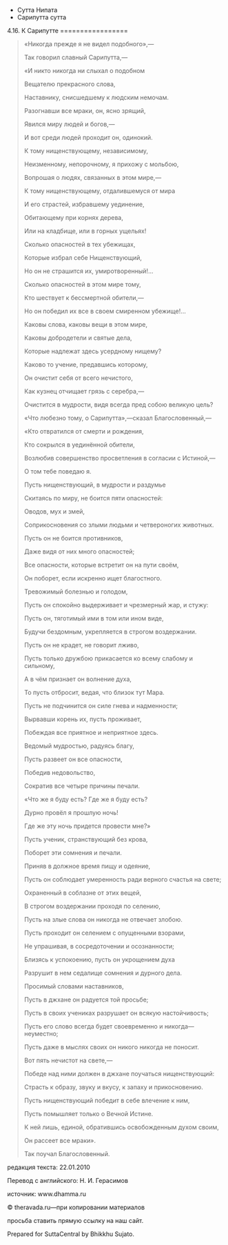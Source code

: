 









* Сутта Нипата
* Сарипутта сутта


4\.16\. К Сарипутте
\=\=\=\=\=\=\=\=\=\=\=\=\=\=\=\=\=




> «Никогда прежде я не видел подобного»,—  
> 
> Так говорил славный Сарипутта,—  
> 
> «И никто никогда ни слыхал о подобном  
> 
> Вещателю прекрасного слова,  
> 
> Наставнику, снисшедшему к людским немочам\.
> 
> 
> Разогнавши все мраки, он, ясно зрящий,  
> 
> Явился миру людей и богов,—  
> 
> И вот среди людей проходит он, одинокий\.
> 
> 
> К тому нищенствующему, независимому,  
> 
> Неизменному, непорочному, я прихожу с мольбою,  
> 
> Вопрошая о людях, связанных в этом мире,—
> 
> 
> К тому нищенствующему, отдалившемуся от мира  
> 
> И его страстей, избравшему уединение,  
> 
> Обитающему при корнях дерева,  
> 
> Или на кладбище, или в горных ущельях\!
> 
> 
> Сколько опасностей в тех убежищах,  
> 
> Которые избрал себе Нищенствующий,  
> 
> Но он не страшится их, умиротворенный\!…
> 
> 
> Сколько опасностей в этом мире тому,  
> 
> Кто шествует к бессмертной обители,—  
> 
> Но он победил их все в своем смиренном убежище\!…
> 
> 
> Каковы слова, каковы вещи в этом мире,  
> 
> Каковы добродетели и святые дела,  
> 
> Которые надлежат здесь усердному нищему?
> 
> 
> Каково то учение, предавшись которому,  
> 
> Он очистит себя от всего нечистого,  
> 
> Как кузнец отчищает грязь с серебра,—  
> 
> Очистится в мудрости, видя всегда пред собою великую цель?
> 
> 
> «Что любезно тому, о Сарипутта»,—сказал Благословенный,—  
> 
> «Кто отвратился от смерти и рождения,  
> 
> Кто сокрылся в уединённой обители,  
> 
> Возлюбив совершенство просветления в согласии с Истиной,—  
> 
> О том тебе поведаю я\.
> 
> 
> Пусть нищенствующий, в мудрости и раздумье  
> 
> Скитаясь по миру, не боится пяти опасностей:  
> 
> Оводов, мух и змей,  
> 
> Соприкосновения со злыми людьми и четвероногих животных\.
> 
> 
> Пусть он не боится противников,  
> 
> Даже видя от них много опасностей;  
> 
> Все опасности, которые встретит он на пути своём,  
> 
> Он поборет, если искренно ищет благостного\.
> 
> 
> Тревожимый болезнью и голодом,  
> 
> Пусть он спокойно выдерживает и чрезмерный жар, и стужу:  
> 
> Пусть он, тяготимый ими в том или ином виде,  
> 
> Будучи бездомным, укрепляется в строгом воздержании\.
> 
> 
> Пусть он не крадет, не говорит лживо,  
> 
> Пусть только дружбою прикасается ко всему слабому и сильному,  
> 
> А в чём признает он волнение духа,  
> 
> То пусть отбросит, ведая, что близок тут Мара\.
> 
> 
> Пусть не подчинится он силе гнева и надменности;  
> 
> Вырвавши корень их, пусть проживает,  
> 
> Побеждая все приятное и неприятное здесь\.
> 
> 
> Ведомый мудростью, радуясь благу,  
> 
> Пусть развеет он все опасности,  
> 
> Победив недовольство,  
> 
> Сократив все четыре причины печали\.
> 
> 
> «Что же я буду есть? Где же я буду есть?  
> 
> Дурно провёл я прошлую ночь\!  
> 
> Где же эту ночь придется провести мне?»  
> 
> Пусть ученик, странствующий без крова,  
> 
> Поборет эти сомнения и печали\.
> 
> 
> Приняв в должное время пищу и одеяние,  
> 
> Пусть он соблюдает умеренность ради верного счастья на свете;  
> 
> Охраненный в соблазне от этих вещей,  
> 
> В строгом воздержании проходя по селению,  
> 
> Пусть на злые слова он никогда не отвечает злобою\.
> 
> 
> Пусть проходит он селением с опущенными взорами,  
> 
> Не упрашивая, в сосредоточении и осознанности;  
> 
> Близясь к успокоению, пусть он укрощением духа  
> 
> Разрушит в нем седалище сомнения и дурного дела\.
> 
> 
> Просимый словами наставников,  
> 
> Пусть в джхане он радуется той просьбе;  
> 
> Пусть в своих учениках разрушает он всякую настойчивость;  
> 
> Пусть его слово всегда будет своевременно и никогда—неуместно;  
> 
> Пусть даже в мыслях своих он никого никогда не поносит\.
> 
> 
> Вот пять нечистот на свете,—  
> 
> Победе над ними должен в джхане поучаться нищенствующий:  
> 
> Страсть к образу, звуку и вкусу, к запаху и прикосновению\.
> 
> 
> Пусть нищенствующий победит в себе влечение к ним,  
> 
> Пусть помышляет только о Вечной Истине\.  
> 
> К ней лишь, единой, обратившись освобожденным духом своим,  
> 
> Он рассеет все мраки»\.
> 
> 
> Так поучал Благословенный\.



редакция текста: 22\.01\.2010


Перевод с английского: Н\. И\. Герасимов


источник: www\.dhamma\.ru


© theravada\.ru—при копировании материалов


просьба ставить прямую ссылку на наш сайт\.


Prepared for SuttaCentral by Bhikkhu Sujato\.






